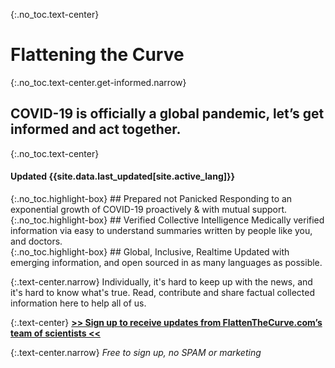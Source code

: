 <div markdown="1" class="hero">

{:.no_toc.text-center}
# Flattening the Curve

{:.no_toc.text-center.get-informed.narrow}
## COVID-19 is officially a global pandemic, let’s get informed and act together.

{:.no_toc.text-center}
#### Updated {{site.data.last_updated[site.active_lang]}}

<div class="missions">
<div markdown="1" class="mission">
{:.no_toc.highlight-box}
## Prepared not Panicked
Responding to an exponential growth of COVID-19 proactively & with mutual support. 
</div>
<div markdown="1" class="mission">
{:.no_toc.highlight-box}
## Verified Collective Intelligence
Medically verified information via easy to understand summaries written by people like you,
and doctors. 
</div>
<div markdown="1" class="mission">
{:.no_toc.highlight-box}
## Global, Inclusive, Realtime
Updated with emerging information, and open sourced in as many languages as possible.
</div>
</div>

</div>

{:.text-center.narrow}
Individually, it's hard to keep up with the news, and it's hard to know what's true.
Read, contribute and share factual collected information here to help all of us.

{:.text-center}
[**\>\> Sign up to receive updates from FlattenTheCurve.com’s team of scientists \<\<**](http://eepurl.com/gXKkvn)

{:.text-center.narrow}
_Free to sign up, no SPAM or marketing_
